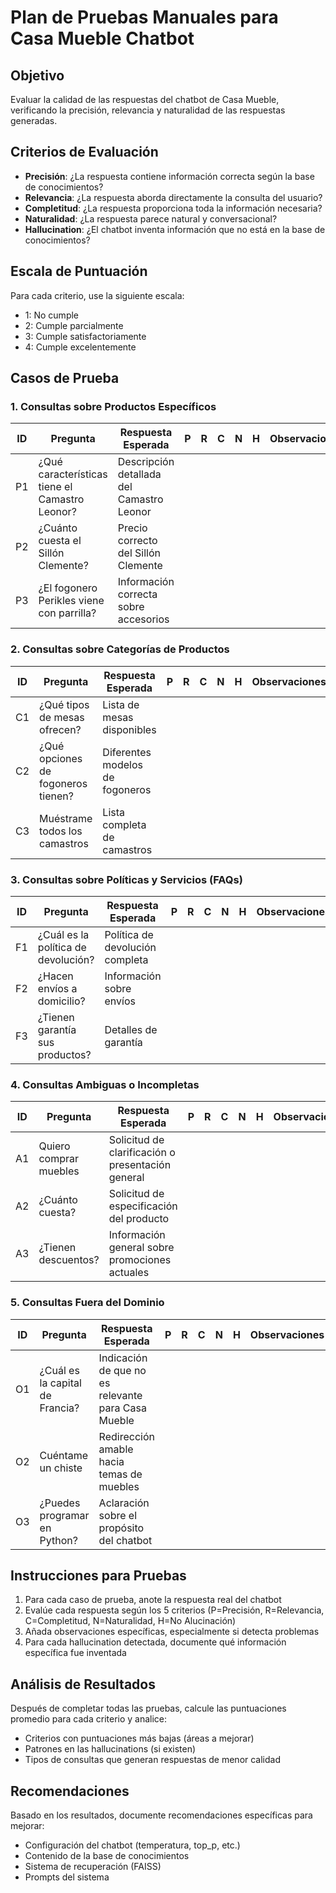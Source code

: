# Plan de Pruebas Manuales para Casa Mueble Chatbot

## Objetivo
Evaluar la calidad de las respuestas del chatbot de Casa Mueble, verificando la precisión, relevancia y naturalidad de las respuestas generadas.

## Criterios de Evaluación
- **Precisión**: ¿La respuesta contiene información correcta según la base de conocimientos?
- **Relevancia**: ¿La respuesta aborda directamente la consulta del usuario?
- **Completitud**: ¿La respuesta proporciona toda la información necesaria?
- **Naturalidad**: ¿La respuesta parece natural y conversacional?
- **Hallucination**: ¿El chatbot inventa información que no está en la base de conocimientos?

## Escala de Puntuación
Para cada criterio, use la siguiente escala:
- 1: No cumple
- 2: Cumple parcialmente
- 3: Cumple satisfactoriamente
- 4: Cumple excelentemente

## Casos de Prueba

### 1. Consultas sobre Productos Específicos
| ID | Pregunta | Respuesta Esperada | P | R | C | N | H | Observaciones |
|----|----------|-------------------|---|---|---|---|---|---------------|
| P1 | ¿Qué características tiene el Camastro Leonor? | Descripción detallada del Camastro Leonor | | | | | | |
| P2 | ¿Cuánto cuesta el Sillón Clemente? | Precio correcto del Sillón Clemente | | | | | | |
| P3 | ¿El fogonero Perikles viene con parrilla? | Información correcta sobre accesorios | | | | | | |

### 2. Consultas sobre Categorías de Productos
| ID | Pregunta | Respuesta Esperada | P | R | C | N | H | Observaciones |
|----|----------|-------------------|---|---|---|---|---|---------------|
| C1 | ¿Qué tipos de mesas ofrecen? | Lista de mesas disponibles | | | | | | |
| C2 | ¿Qué opciones de fogoneros tienen? | Diferentes modelos de fogoneros | | | | | | |
| C3 | Muéstrame todos los camastros | Lista completa de camastros | | | | | | |

### 3. Consultas sobre Políticas y Servicios (FAQs)
| ID | Pregunta | Respuesta Esperada | P | R | C | N | H | Observaciones |
|----|----------|-------------------|---|---|---|---|---|---------------|
| F1 | ¿Cuál es la política de devolución? | Política de devolución completa | | | | | | |
| F2 | ¿Hacen envíos a domicilio? | Información sobre envíos | | | | | | |
| F3 | ¿Tienen garantía sus productos? | Detalles de garantía | | | | | | |

### 4. Consultas Ambiguas o Incompletas
| ID | Pregunta | Respuesta Esperada | P | R | C | N | H | Observaciones |
|----|----------|-------------------|---|---|---|---|---|---------------|
| A1 | Quiero comprar muebles | Solicitud de clarificación o presentación general | | | | | | |
| A2 | ¿Cuánto cuesta? | Solicitud de especificación del producto | | | | | | |
| A3 | ¿Tienen descuentos? | Información general sobre promociones actuales | | | | | | |

### 5. Consultas Fuera del Dominio
| ID | Pregunta | Respuesta Esperada | P | R | C | N | H | Observaciones |
|----|----------|-------------------|---|---|---|---|---|---------------|
| O1 | ¿Cuál es la capital de Francia? | Indicación de que no es relevante para Casa Mueble | | | | | | |
| O2 | Cuéntame un chiste | Redirección amable hacia temas de muebles | | | | | | |
| O3 | ¿Puedes programar en Python? | Aclaración sobre el propósito del chatbot | | | | | | |

## Instrucciones para Pruebas
1. Para cada caso de prueba, anote la respuesta real del chatbot
2. Evalúe cada respuesta según los 5 criterios (P=Precisión, R=Relevancia, C=Completitud, N=Naturalidad, H=No Alucinación)
3. Añada observaciones específicas, especialmente si detecta problemas
4. Para cada hallucination detectada, documente qué información específica fue inventada

## Análisis de Resultados
Después de completar todas las pruebas, calcule las puntuaciones promedio para cada criterio y analice:
- Criterios con puntuaciones más bajas (áreas a mejorar)
- Patrones en las hallucinations (si existen)
- Tipos de consultas que generan respuestas de menor calidad

## Recomendaciones
Basado en los resultados, documente recomendaciones específicas para mejorar:
- Configuración del chatbot (temperatura, top_p, etc.)
- Contenido de la base de conocimientos
- Sistema de recuperación (FAISS)
- Prompts del sistema
